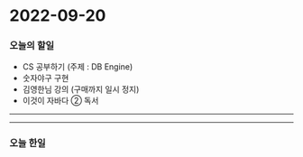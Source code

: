 2022-09-20
==========

### 오늘의 할일
* CS 공부하기 (주제 : DB Engine)
* 숫자야구 구현
* 김영한님 강의 (구매까지 일시 정지)
* 이것이 자바다 ② 독서

<hr/>
<hr/>

### 오늘 한일